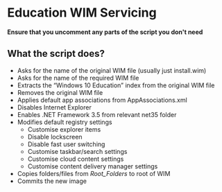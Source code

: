 # Education WIM Servicing

**Ensure that you uncomment any parts of the script you don't need**

## What the script does?

- Asks for the name of the original WIM file (usually just install.wim)
- Asks for the name of the required WIM file
- Extracts the “Windows 10 Education” index from the original WIM file 
- Removes the original WIM file 
- Applies default app associations from AppAssociations.xml
- Disables Internet Explorer
- Enables .NET Framework 3.5 from relevant net35 folder 
- Modifies default registry settings
  - Customise explorer items
  - Disable lockscreen
  - Disable fast user switching
  - Customise taskbar/search settings
  - Customise cloud content settings
  - Customise content delivery manager settings
- Copies folders/files from *Root_Folders* to root of WIM
- Commits the new image

